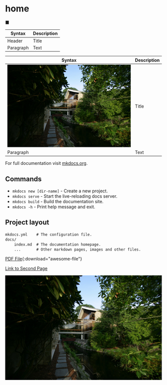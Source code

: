 # home

■

| Syntax      | Description |
| ----------- | ----------- |
| Header      | Title       |
| Paragraph   | Text        |

| Syntax          | Description |
|-----------------| ----------- |
| ![Pic](pic.jpg) | Title       |
| Paragraph       | Text        |

For full documentation visit [mkdocs.org](https://www.mkdocs.org).

## Commands 

* `mkdocs new [dir-name]` - Create a new project.
* `mkdocs serve` - Start the live-reloading docs server.
* `mkdocs build` - Build the documentation site.
* `mkdocs -h` - Print help message and exit.

## Project layout

    mkdocs.yml    # The configuration file.
    docs/
        index.md  # The documentation homepage.
        ...       # Other markdown pages, images and other files.

[PDF File](File.pdf){:download="awesome-file"}

[Link to Second Page](http://127.0.0.1:8000/page-2/)

![Pic](pic.jpg)